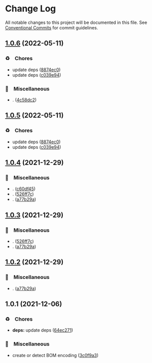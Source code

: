 # Change Log

All notable changes to this project will be documented in this file.
See [Conventional Commits](https://conventionalcommits.org) for commit guidelines.

## [1.0.6](https://github.com/bluelovers/ws-iconv/compare/bom-encoding@1.0.4...bom-encoding@1.0.6) (2022-05-11)


### ♻️　Chores

* update deps ([8874ec0](https://github.com/bluelovers/ws-iconv/commit/8874ec0576dc65e55d6710c61a1dc67e3142fa8f))
* update deps ([c039e94](https://github.com/bluelovers/ws-iconv/commit/c039e942f8562c9fdbba4e8d50c19afc20cc687f))


### 🔖　Miscellaneous

* . ([4c58dc2](https://github.com/bluelovers/ws-iconv/commit/4c58dc215688d2bab1fb69a3c63eae6a9ad3a683))





## [1.0.5](https://github.com/bluelovers/ws-iconv/compare/bom-encoding@1.0.4...bom-encoding@1.0.5) (2022-05-11)


### ♻️　Chores

* update deps ([8874ec0](https://github.com/bluelovers/ws-iconv/commit/8874ec0576dc65e55d6710c61a1dc67e3142fa8f))
* update deps ([c039e94](https://github.com/bluelovers/ws-iconv/commit/c039e942f8562c9fdbba4e8d50c19afc20cc687f))





## [1.0.4](https://github.com/bluelovers/ws-iconv/compare/bom-encoding@1.0.1...bom-encoding@1.0.4) (2021-12-29)


### 🔖　Miscellaneous

* . ([c60df45](https://github.com/bluelovers/ws-iconv/commit/c60df451cb6728e0c28522bba043feaad4a883e0))
* . ([526ff7c](https://github.com/bluelovers/ws-iconv/commit/526ff7c919a83f407386c2e872170813bfc575d0))
* . ([a77b29a](https://github.com/bluelovers/ws-iconv/commit/a77b29ae69eb4e0c87d5120618c699273637510a))





## [1.0.3](https://github.com/bluelovers/ws-iconv/compare/bom-encoding@1.0.1...bom-encoding@1.0.3) (2021-12-29)


### 🔖　Miscellaneous

* . ([526ff7c](https://github.com/bluelovers/ws-iconv/commit/526ff7c919a83f407386c2e872170813bfc575d0))
* . ([a77b29a](https://github.com/bluelovers/ws-iconv/commit/a77b29ae69eb4e0c87d5120618c699273637510a))





## [1.0.2](https://github.com/bluelovers/ws-iconv/compare/bom-encoding@1.0.1...bom-encoding@1.0.2) (2021-12-29)


### 🔖　Miscellaneous

* . ([a77b29a](https://github.com/bluelovers/ws-iconv/commit/a77b29ae69eb4e0c87d5120618c699273637510a))





## 1.0.1 (2021-12-06)


### ♻️　Chores

* **deps:** update deps ([64ec271](https://github.com/bluelovers/ws-iconv/commit/64ec2718aaa422a5d8761198824886410200c47f))


### 🔖　Miscellaneous

* create or detect BOM encoding ([3c0f9a3](https://github.com/bluelovers/ws-iconv/commit/3c0f9a3704a71876170efd880661910ed89cad49))
